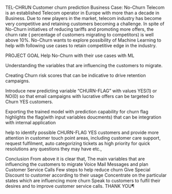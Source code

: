 TEL-CHRUN Customer churn prediction
Business Case:
No-Churn Telecom is an established Telecom operator in Europe with more than a decade in Business. Due to new players in the market, 
telecom industry has become very competitive and retaining customers becoming a challenge. In spite of No-Churn initiatives of reducing tariffs 
and promoting more offers, the churn rate ( percentage of customers migrating to competitors) is well above 10%. No-Churn wants to explore possibility of Machine Learning 
to help with following use cases to retain competitive edge in the industry.

PROJECT GOAL
Help No-Churn with their use cases with ML

Understanding the variables that are influencing the customers to migrate.

Creating Churn risk scores that can be indicative to drive retention campaigns.

Introduce new predicting variable “CHURN-FLAG” with values YES(1) or NO(0) so that email campaigns with lucrative offers can be targeted to Churn YES customers.

Exporting the trained model with prediction capability for churn flag highlights the flag(with input variables doucments) that can be integration with internal application

help to identify possible CHURN-FLAG YES customers and provide more attention in customer touch point areas, including customer care support, request fulfilment, 
auto categorizing tickets as high priority for quick resolutions any questions they may have etc.,


Conclusion
From above it is clear that, The main variables that are influencing the customers to migrate
Voice Mail Messages and plan
Customer Service Calls
Few steps to help reduce churn
Give Special Discount to customer according to their usage
Concentrate on the particular states which are influencing more churn
Speak to customers to fulfil their desires and to improve customer service calls.
THANK YOU¶
